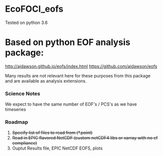 # EcoFOCI_eofs

Tested on python 3.6

# Based on python EOF analysis package:
http://ajdawson.github.io/eofs/index.html
https://github.com/ajdawson/eofs

Many results are not relevant here for these purposes from this package and are available as analysis extensions.

### Science Notes

We expect to have the same number of EOF's / PCS's as we have timeseries


### Roadmap

1) ~~Specify list of files to read from (*.point)~~
1) ~~Read in EPIC flavored NetCDF (custom netCDF4 libs or xarray with no cf compliance)~~
1) Ouptut Results file, EPIC NetCDF EOFS, plots


